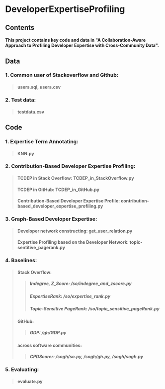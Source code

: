 # DeveloperExpertiseProfiling

## Contents
#### This project contains key code and data in "A Collaboration-Aware Approach to Profiling Developer Expertise with Cross-Community Data".

> 
> 


## Data

### 1. Common user of Stackoverflow and Github: 
>#### users.sql, users.csv
### 2. Test data: 
>#### testdata.csv
> 
> 




## Code

### 1. Expertise Term Annotating: 
>#### KNN.py

### 2. Contribution-Based Developer Expertise Profiling: 
>#### TCDEP in Stack Overflow: TCDEP_in_StackOverflow.py
>#### TCDEP in GitHub: TCDEP_in_GitHub.py
>#### Contribution-Based Developer Expertise Profile: contribution-based_developer_expertise_profiling.py

### 3. Graph-Based Developer Expertise: 
>#### Developer network constructing: get_user_relation.py
>#### Expertise Profiling based on the Developer Network: topic-sentitive_pagerank.py 

### 4. Baselines: 
>#### Stack Overflow: 
>>##### Indegree, Z_Score: /so/indegree_and_zscore.py
>>##### ExpertiseRank: /so/expertise_rank.py
>>##### Topic-Sensitive PageRank: /so/topic_sensitive_pageRank.py
>#### GitHub: 
>>##### GDP: /gh/GDP.py
>#### across software communities: 
>>##### CPDScorer: /sogh/so.py, /sogh/gh.py, /sogh/sogh.py

### 5. Evaluating: 
>#### evaluate.py


